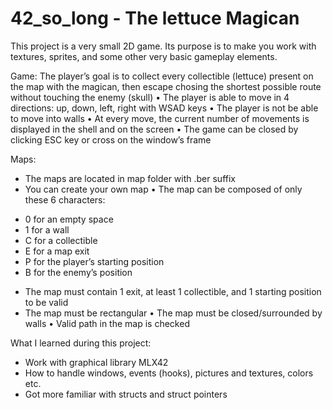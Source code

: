 # 42_so_long - The lettuce Magican
This project is a very small 2D game. Its purpose is to make you work with textures, sprites, and some other very basic gameplay elements.

Game:
The player’s goal is to collect every collectible (lettuce) present on the map with the magican, then escape
chosing the shortest possible route without touching the enemy (skull)
• The player is able to move in 4 directions: up, down, left, right with WSAD keys
• The player is not be able to move into walls
• At every move, the current number of movements is displayed in the shell and on the screen
• The game can be closed by clicking ESC key or cross on the window’s frame 

Maps:
* The maps are located in map folder with .ber suffix
* You can create your own map
• The map can be composed of only these 6 characters:
- 0 for an empty space
- 1 for a wall
- C for a collectible
- E for a map exit
- P for the player’s starting position
- B for the enemy’s position
* The map must contain 1 exit, at least 1 collectible, and 1 starting position to
be valid
* The map must be rectangular
• The map must be closed/surrounded by walls
• Valid path in the map is checked

What I learned during this project:
- Work with graphical library MLX42
- How to handle windows, events (hooks), pictures and textures, colors etc.
- Got more familiar with structs and struct pointers
